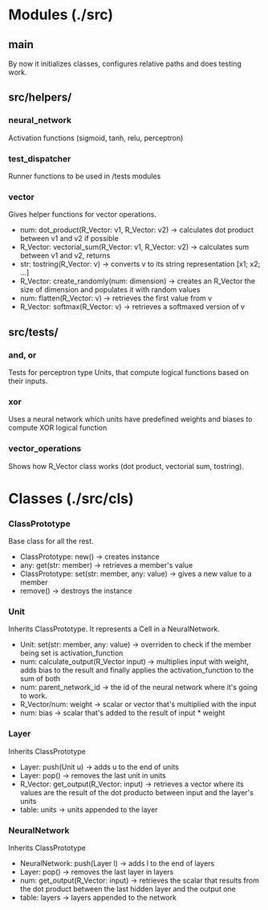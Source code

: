 # Modules (./src)

## main
By now it initializes classes, configures relative paths and does testing work.

## src/helpers/

### neural_network
Activation functions (sigmoid, tanh, relu, perceptron)

### test_dispatcher
Runner functions to be used in /tests modules

### vector
Gives helper functions for vector operations.
* num: dot_product(R_Vector: v1, R_Vector: v2) -> calculates dot product between v1 and v2 if possible
* R_Vector: vectorial_sum(R_Vector: v1, R_Vector: v2) -> calculates sum between v1 and v2, returns  
* str: tostring(R_Vector: v) -> converts v to its string representation [x1; x2; ...]
* R_Vector: create_randomly(num: dimension) -> creates an R_Vector the size of dimension and populates it with random values
* num: flatten(R_Vector: v) -> retrieves the first value from v
* R_Vector: softmax(R_Vector: v) -> retrieves a softmaxed version of v

## src/tests/
### and, or
Tests for perceptron type Units, that compute logical functions based on their inputs.

### xor
Uses a neural network which units have predefined weights and biases to compute XOR logical function

### vector_operations
Shows how R_Vector class works (dot product, vectorial sum, tostring).

# Classes (./src/cls)
### ClassPrototype
Base class for all the rest.
* ClassPrototype: new() -> creates instance
* any: get(str: member) -> retrieves a member's value
* ClassPrototype: set(str: member, any: value) -> gives a new value to a member
* remove() -> destroys the instance

### Unit
Inherits ClassPrototype.
It represents a Cell in a NeuralNetwork.
* Unit: set(str: member, any: value) -> overriden to check if the member being set is activation_function
* num: calculate_output(R_Vector input) -> multiplies input with weight, adds bias to the result and finally applies the activation_function to the sum of both
* num: parent_network_id -> the id of the neural network where it's going to work.
* R_Vector/num: weight -> scalar or vector that's multiplied with the input
* num: bias -> scalar that's added to the result of input * weight

### Layer
Inherits ClassPrototype
* Layer: push(Unit u) -> adds u to the end of units
* Layer: pop() -> removes the last unit in units
* R_Vector: get_output(R_Vector: input) -> retrieves a vector where its values are the result of the dot producto between input and the layer's units
* table: units -> units appended to the layer

### NeuralNetwork
Inherits ClassPrototype
* NeuralNetwork: push(Layer l) -> adds l to the end of layers
* Layer: pop() -> removes the last layer in layers
* num: get_output(R_Vector: input) -> retrieves the scalar that results from the dot product between the last hidden layer and the output one
* table: layers -> layers appended to the network
